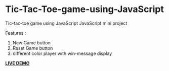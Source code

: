 # Tic-Tac-Toe-game-using-JavaScript

Tic-tac-toe game using JavaScript 
JavaScript mini project 

Features :
1) New Game button
2) Reset Game button
3) different color player with win-message display

**[LIVE DEMO](https://tic-tac-toe-using-htmlcssjs.netlify.app/)**
